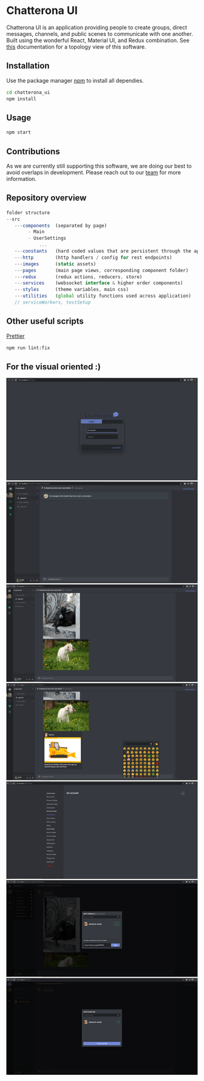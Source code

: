 # Chatterona UI

Chatterona UI is an application providing people to create groups, direct messages, channels, and public scenes to communicate with one another.
Built using the wonderful React, Material UI, and Redux combination. See [this](https://www.npmjs.com/) documentation for a topology view of this software.

## Installation

Use the package manager [npm](https://www.npmjs.com/) to install all dependies.

```bash
cd chatterona_ui
npm install
```

## Usage
```bash
npm start
```

## Contributions

As we are currently still supporting this software, we are doing our best to avoid overlaps in development. Please reach out to our [team](https://www.npmjs.com/) for more information.


## Repository overview

```javascript 
folder structure
--src
   ---components  (separated by page)
        - Main
        - UserSettings
            ...
   ---constants   (hard coded values that are persistent through the application)  
   ---http        (http handlers / config for rest endpoints)
   ---images      (static assets)
   ---pages       (main page views, corresponding component folder)
   ---redux       (redux actions, reducers, store)
   ---services    (websocket interface & higher order components)
   ---styles      (theme variables, main css)
   ---utilities   (global utility functions used across application)
   // serviceWorkers, testSetup
```

## Other useful scripts
[Prettier](https://www.npmjs.com/package/prettier)
```bash
npm run lint:fix
```


## For the visual oriented :)
![Alt text](/s1.PNG?raw=true "Login")
![Alt text](/s2.PNG?raw=true "Chat")
![Alt text](/s3.PNG?raw=true "Chat")
![Alt text](/s4.PNG?raw=true "Chat")
![Alt text](/s5.PNG?raw=true "Settings")
![Alt text](/s6.PNG?raw=true "Add users")
![Alt text](/s7.PNG?raw=true "Create DM")


